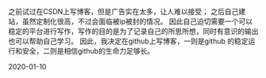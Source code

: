之前试过在CSDN上写博客，但是广告实在太多，让人难以接受；
之后自己建站，虽然定制化很高，不过会面临被ip被封的情况。
因此自己迫切需要一个可以稳定的平台进行写作，写作的目的是为了记录自己的所思所想，同时有意识的输出也可以帮助自己学习。
因此，我决定在github上写博客，一则是github 的稳定运行和安全，二则是相信github的生命力足够长。

2020-01-10
